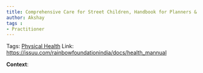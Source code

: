 ```yaml
---
title: Comprehensive Care for Street Children, Handbook for Planners & Practitioners, Finance
author: Akshay 
tags :
- Practitioner
---
```

Tags: [Physical Health](Roll%20Ups/Physical%20Health/Physical%20Health.md)
Link: https://issuu.com/rainbowfoundationindia/docs/health_mannual

**Context**: 


